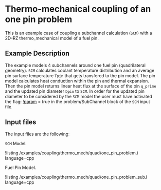 # Thermo-mechanical coupling of an one pin problem

This is an example case of coupling a subchannel calculation (`SCM`) with a 2D-RZ thermo_mechanical model of a fuel pin.


## Example Description

The example models 4 subchannels around one fuel pin (quadrilateral geometry). `SCM` calculates coolant temperature distribution and an average pin surface temperature `Tpin` that gets transfered to the pin model. The pin model calculates heat conduction within the pin and thermal expansion. Then the pin model returns linear heat flux at the surface of the pin `q_prime` and the updated pin diameter `Dpin` to `SCM`. In order for the updated pin diameter to be considered by the `SCM` model the user must have activated the flag: [!param](/Problem/QuadSubChannel1PhaseProblem/deformation) = true in the problem/SubChannel block of the `SCM` input file.

## Input files

The input files are the following:

`SCM` Model.

!listing /examples/coupling/thermo_mech/quad/one_pin_problem.i language=cpp

Fuel Pin Model.

!listing /examples/coupling/thermo_mech/quad/one_pin_problem_sub.i language=cpp




